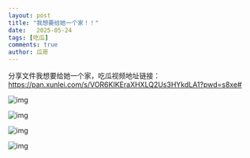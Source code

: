 ```yaml
---
layout: post
title: "我想要给她一个家！！"
date:   2025-05-24
tags: [吃瓜]
comments: true
author: 瓜哥
---
```


 分享文件我想要给她一个家，吃瓜视频地址链接：https://pan.xunlei.com/s/VOR6KIKEraXHXLQ2Us3HYkdLA1?pwd=s8xe#


 ![img](https://raw.githubusercontent.com/lvx1234/images/main/gua/20250524%E6%88%91%E6%83%B3%E8%A6%81%E7%BB%99%E5%A5%B9%E4%B8%80%E4%B8%AA%E5%AE%B6/1-%E6%88%91%E6%83%B3%E8%A6%81%E7%BB%99%E5%A5%B9%E4%B8%80%E4%B8%AA%E5%AE%B6.png) 

 ![img](https://raw.githubusercontent.com/lvx1234/images/main/gua/20250524%E6%88%91%E6%83%B3%E8%A6%81%E7%BB%99%E5%A5%B9%E4%B8%80%E4%B8%AA%E5%AE%B6/2-%E6%88%91%E6%83%B3%E8%A6%81%E7%BB%99%E5%A5%B9%E4%B8%80%E4%B8%AA%E5%AE%B6.png) 

 ![img](https://raw.githubusercontent.com/lvx1234/images/main/gua/20250524%E6%88%91%E6%83%B3%E8%A6%81%E7%BB%99%E5%A5%B9%E4%B8%80%E4%B8%AA%E5%AE%B6/3-%E6%88%91%E6%83%B3%E8%A6%81%E7%BB%99%E5%A5%B9%E4%B8%80%E4%B8%AA%E5%AE%B6.png) 

 ![img](https://raw.githubusercontent.com/lvx1234/images/main/gua/20250524%E6%88%91%E6%83%B3%E8%A6%81%E7%BB%99%E5%A5%B9%E4%B8%80%E4%B8%AA%E5%AE%B6/4-%E6%88%91%E6%83%B3%E8%A6%81%E7%BB%99%E5%A5%B9%E4%B8%80%E4%B8%AA%E5%AE%B6.png) 